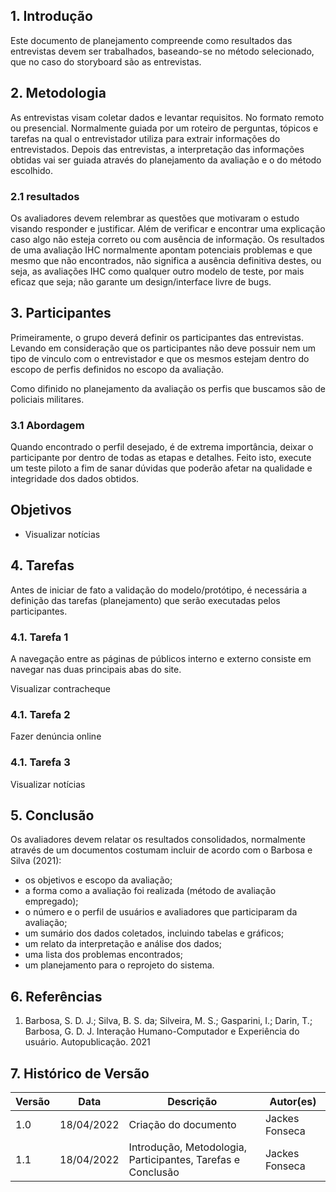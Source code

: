 ## 1. Introdução

Este documento de planejamento compreende como resultados das entrevistas devem ser trabalhados, baseando-se no método selecionado, que no caso do storyboard são as entrevistas.

## 2. Metodologia

As entrevistas visam coletar dados e levantar requisitos. No formato remoto ou presencial. Normalmente guiada por um roteiro de perguntas, tópicos e tarefas na qual o entrevistador utiliza para extrair informações do entrevistados. Depois das entrevistas, a interpretação das informações obtidas vai ser guiada através do planejamento da avaliação e o do método escolhido.

### 2.1 resultados

Os avaliadores devem relembrar as questões que motivaram o estudo visando responder e justificar. Além de verificar e encontrar uma explicação caso algo não esteja correto ou com ausência de informação. Os resultados de uma avaliação IHC normalmente apontam potenciais problemas e que mesmo que não encontrados, não significa a ausência definitiva destes, ou seja, as avaliações IHC como qualquer outro modelo de teste, por mais eficaz que seja; não garante um design/interface livre de bugs.

## 3. Participantes

Primeiramente, o grupo deverá definir os participantes das entrevistas. Levando em consideração que os participantes não deve possuir nem um tipo de vinculo com o entrevistador e que os mesmos estejam dentro do escopo de perfis definidos no escopo da avaliação.

Como difinido no planejamento da avaliação os perfis que buscamos são de policiais militares.

### 3.1 Abordagem

Quando encontrado o perfil desejado, é de extrema importância, deixar o participante por dentro de todas as etapas e detalhes. Feito isto, execute um teste piloto a fim de sanar dúvidas que poderão afetar na qualidade e integridade dos dados obtidos.

## Objetivos

- Visualizar notícias

## 4. Tarefas

Antes de iniciar de fato a validação do modelo/protótipo, é necessária a definição das tarefas (planejamento) que serão executadas pelos participantes.

### 4.1. Tarefa 1

A navegação entre as páginas de públicos interno e externo consiste em navegar nas duas principais abas do site.

Visualizar contracheque

### 4.1. Tarefa 2

Fazer denúncia online

### 4.1. Tarefa 3

Visualizar notícias 

## 5. Conclusão

Os avaliadores devem relatar os resultados consolidados, normalmente através de um documentos costumam incluir de acordo com o Barbosa e Silva (2021):

- os objetivos e escopo da avaliação;
- a forma como a avaliação foi realizada (método de avaliação empregado);
- o número e o perfil de usuários e avaliadores que participaram da avaliação;
- um sumário dos dados coletados, incluindo tabelas e gráficos;
- um relato da interpretação e análise dos dados;
- uma lista dos problemas encontrados;
- um planejamento para o reprojeto do sistema.

## 6. Referências

1. Barbosa, S. D. J.; Silva, B. S. da; Silveira, M. S.; Gasparini, I.; Darin, T.; Barbosa, G. D. J. Interação Humano-Computador e Experiência do usuário. Autopublicação. 2021

## 7. Histórico de Versão

| Versão | Data       | Descrição                                                   | Autor(es)     |
| ------ | ---------- | ----------------------------------------------------------- | ------------- |
| 1.0    | 18/04/2022 | Criação do documento                                        | Jackes Fonseca |
| 1.1    | 18/04/2022 | Introdução, Metodologia, Participantes, Tarefas e Conclusão | Jackes Fonseca |
